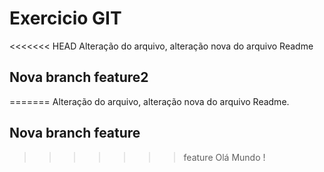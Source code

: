 # Exercicio GIT
<<<<<<< HEAD
 Alteração do arquivo, alteração nova do arquivo Readme
 ## Nova branch feature2 
=======
 Alteração do arquivo, alteração nova do arquivo Readme.
 ## Nova branch feature
>>>>>>> feature
>>>>>>> Olá Mundo !
